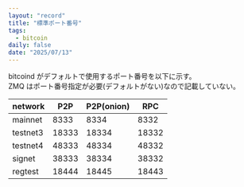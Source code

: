 ```yaml
---
layout: "record"
title: "標準ポート番号"
tags:
  - bitcoin
daily: false
date: "2025/07/13"
---
```


bitcoind がデフォルトで使用するポート番号を以下に示す。  
ZMQ はポート番号指定が必要(デフォルトがない)なので記載していない。

| network | P2P | P2P(onion) | RPC |
| -- | -- | -- | -- |
| mainnet | 8333 | 8334 | 8332 |
| testnet3 | 18333 | 18334 | 18332 |
| testnet4 | 48333 | 48334 | 48332 |
| signet | 38333 | 38334 | 38332 |
| regtest | 18444 | 18445 | 18443 |
